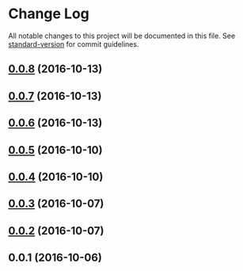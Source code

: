 # Change Log

All notable changes to this project will be documented in this file. See [standard-version](https://github.com/conventional-changelog/standard-version) for commit guidelines.

<a name="0.0.8"></a>
## [0.0.8](https://github.com/ghepesdoru/react-instyle/compare/v0.0.7...v0.0.8) (2016-10-13)



<a name="0.0.7"></a>
## [0.0.7](https://github.com/ghepesdoru/react-instyle/compare/v0.0.6...v0.0.7) (2016-10-13)



<a name="0.0.6"></a>
## [0.0.6](https://github.com/ghepesdoru/react-instyle/compare/v0.0.5...v0.0.6) (2016-10-13)



<a name="0.0.5"></a>
## [0.0.5](https://github.com/ghepesdoru/react-instyle/compare/v0.0.4...v0.0.5) (2016-10-10)



<a name="0.0.4"></a>
## [0.0.4](https://github.com/ghepesdoru/react-instyle/compare/v0.0.3...v0.0.4) (2016-10-10)



<a name="0.0.3"></a>
## [0.0.3](https://github.com/ghepesdoru/react-instyle/compare/v0.0.2...v0.0.3) (2016-10-07)



<a name="0.0.2"></a>
## [0.0.2](https://github.com/ghepesdoru/react-instyle/compare/v0.0.1...v0.0.2) (2016-10-07)



<a name="0.0.1"></a>
## 0.0.1 (2016-10-06)
